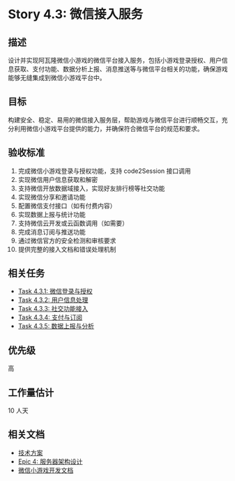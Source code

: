 # Story 4.3: 微信接入服务

## 描述

设计并实现阿瓦隆微信小游戏的微信平台接入服务，包括小游戏登录授权、用户信息获取、支付功能、数据分析上报、消息推送等与微信平台相关的功能，确保游戏能够无缝集成到微信小游戏平台中。

## 目标

构建安全、稳定、易用的微信接入服务层，帮助游戏与微信平台进行顺畅交互，充分利用微信小游戏平台提供的能力，并确保符合微信平台的规范和要求。

## 验收标准

1. 完成微信小游戏登录与授权功能，支持 code2Session 接口调用
2. 实现微信用户信息获取和解密
3. 支持微信开放数据域接入，实现好友排行榜等社交功能
4. 实现微信分享和邀请功能
5. 配置微信支付接口（如有付费内容）
6. 实现数据上报与统计功能
7. 支持微信云开发或云函数调用（如需要）
8. 完成消息订阅与推送功能
9. 通过微信官方的安全检测和审核要求
10. 提供完整的接入文档和错误处理机制

## 相关任务

- [Task 4.3.1: 微信登录与授权](./Task_4.3.1_微信登录与授权.md)
- [Task 4.3.2: 用户信息处理](./Task_4.3.2_用户信息处理.md)
- [Task 4.3.3: 社交功能接入](./Task_4.3.3_社交功能接入.md)
- [Task 4.3.4: 支付与订阅](./Task_4.3.4_支付与订阅.md)
- [Task 4.3.5: 数据上报与分析](./Task_4.3.5_数据上报与分析.md)

## 优先级

高

## 工作量估计

10 人天

## 相关文档

- [技术方案](./技术方案.md)
- [Epic 4: 服务器架构设计](../README.md)
- [微信小游戏开发文档](https://developers.weixin.qq.com/minigame/dev/guide/)
